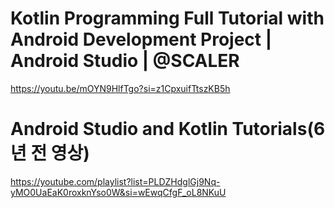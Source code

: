 # Kotlin Programming Full Tutorial with Android Development Project | Android Studio | @SCALER

https://youtu.be/mOYN9HlfTgo?si=z1CpxuifTtszKB5h

# Android Studio and Kotlin Tutorials(6년 전 영상)

https://youtube.com/playlist?list=PLDZHdglGj9Nq-yMO0UaEaK0roxknYso0W&si=wEwqCfgF_oL8NKuU
